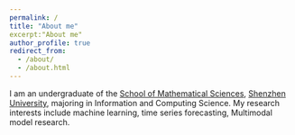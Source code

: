 ```yaml
---
permalink: /
title: "About me"
excerpt:"About me"
author_profile: true
redirect_from: 
  - /about/
  - /about.html
---
```


I am an undergraduate of the [School of Mathematical Sciences](https://math.szu.edu.cn), [Shenzhen University](https://www.szu.edu.cn), majoring in Information and Computing Science. My research interests include machine learning, time series forecasting, Multimodal model research.


